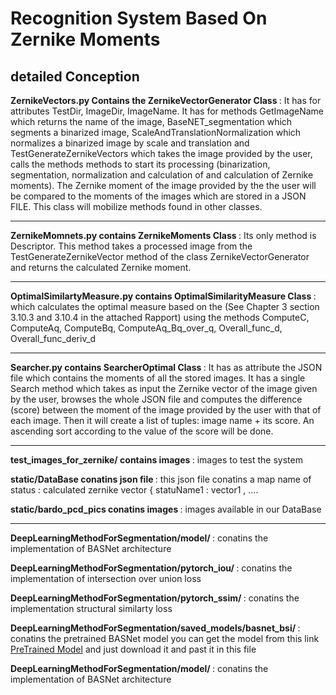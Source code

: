# Recognition System Based On Zernike Moments

<h2> detailed Conception </h2>
  <b> ZernikeVectors.py Contains the ZernikeVectorGenerator Class </b> : It has for attributes TestDir, ImageDir, ImageName. It has for methods GetImageName which returns the name of the image, BaseNET_segmentation which segments a binarized image, ScaleAndTranslationNormalization which normalizes a binarized image by scale and translation and TestGenerateZernikeVectors which takes the image provided by the user, calls the methods methods to start its processing (binarization, segmentation, normalization and calculation of and calculation of Zernike moments). The Zernike moment of the image provided by the the user will be compared to the moments of the images which are stored in a JSON FILE. This class will mobilize methods found in other classes.

<hr>
  

 <b> ZernikeMomnets.py contains ZernikeMoments Class </b>: Its only method is Descriptor. This method takes a processed image from the TestGenerateZernikeVector method of the class ZernikeVectorGenerator and returns the calculated Zernike moment.
  
<hr>
 
 <b>OptimalSimilartyMeasure.py contains OptimalSimilarityMeasure Class </b> :  which calculates the optimal measure based on the (See Chapter 3 section 3.10.3 and 3.10.4 in the attached Rapport) using the methods ComputeC, ComputeAq, ComputeBq, ComputeAq_Bq_over_q, Overall_func_d, Overall_func_deriv_d
 
<hr>
 
 
 <b> Searcher.py contains  SearcherOptimal Class </b> : It has as attribute the JSON file which contains the moments
of all the stored images. It has a single Search method which
takes as input the Zernike vector of the image given by the user, browses the whole JSON file and computes the difference (score) between the moment of the image provided by the user with that of each image. Then it will create a list of tuples: image name + its score. An ascending sort according to the value of the score will be done.

<hr>


<p> <b> test_images_for_zernike/ contains images </b> : images to test the system </p>  
<p> <b>  static/DataBase conatins json file </b> : this json file conatins a map name of status : calculated zernike vector { statuName1 : vector1 , .... </p> 
<p> <b>  static/bardo_pcd_pics conatins images </b> : images available in our DataBase </p> 

<hr>

<p> <b> DeepLearningMethodForSegmentation/model/ </b> : conatins the implementation of BASNet architecture </p> 
<p> <b> DeepLearningMethodForSegmentation/pytorch_iou/ </b> : conatins the implementation of intersection over union loss</p> 
<p> <b> DeepLearningMethodForSegmentation/pytorch_ssim/ </b> : conatins the implementation structural similarty loss </p> 
<p> <b> DeepLearningMethodForSegmentation/saved_models/basnet_bsi/ </b> : conatins the pretrained BASNet model you can get the model from this link <a href="https://drive.google.com/drive/folders/0ALgJk0-1IlPaUk9PVA">PreTrained Model</a> and just download it and past it in this file   </p> 
<p> <b> DeepLearningMethodForSegmentation/model/ </b> : conatins the implementation of BASNet architecture </p> 


